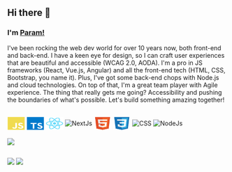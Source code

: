 ## Hi there 👋

### I'm [Param!](https://github.com/iparamr)

I've been rocking the web dev world for over 10 years now, both front-end and back-end. I have a keen eye for design, so I can craft user experiences that are beautiful and accessible (WCAG 2.0, AODA).  I'm a pro in JS frameworks (React, Vue.js, Angular) and all the front-end tech (HTML, CSS, Bootstrap, you name it). Plus, I've got some back-end chops with Node.js and cloud technologies.  On top of that, I'm a great team player with Agile experience.  The thing that really gets me going? Accessibility and pushing the boundaries of what's possible. Let's build something amazing together!

<div style="display: inline_block"><br>
  <img align="center" alt="Js" height="30" width="40" src="https://raw.githubusercontent.com/devicons/devicon/master/icons/javascript/javascript-plain.svg">
  <img align="center" alt="Ts" height="30" width="40" src="https://raw.githubusercontent.com/devicons/devicon/master/icons/typescript/typescript-plain.svg">
  <img align="center" alt="React" height="30" width="40" src="https://raw.githubusercontent.com/devicons/devicon/master/icons/react/react-original.svg">
  <img align="center" alt="NextJs" height="30" width="40" src="https://cdn.jsdelivr.net/gh/devicons/devicon/icons/nextjs/nextjs-original.svg" />
  <img align="center" alt="HTML" height="30" width="40" src="https://raw.githubusercontent.com/devicons/devicon/master/icons/html5/html5-original.svg">
  <img align="center" alt="CSS" height="30" width="40" src="https://raw.githubusercontent.com/devicons/devicon/master/icons/css3/css3-original.svg">
  <img align="center" alt="CSS" height="30" width="40" src="https://cdn.jsdelivr.net/gh/devicons/devicon/icons/sass/sass-original.svg" />
  <img align="center" alt="NodeJs" height="30" width="40" src="https://cdn.jsdelivr.net/gh/devicons/devicon/icons/nodejs/nodejs-plain-wordmark.svg" />
</div>

<br/>

<div>
  <a href="https://github.com/iparamr"><img align="center" src="https://github-readme-stats.vercel.app/api/top-langs/?username=iparamr&layout=compact&theme=radical" /></a>
</div>
  
##
 
<div> 
  <a href="https://www.linkedin.com/in/ParamRandhawa" target="_blank"><img src="https://img.shields.io/badge/-LinkedIn-%230077B5?style=for-the-badge&logo=linkedin&logoColor=white" target="_blank"></a>
  <a href = "mailto:param.codes@outlook.com?subject=Reaching out via GitHub"><img src="https://img.shields.io/badge/-Email-%23333?style=for-the-badge&logo=gmail&logoColor=white" target="_blank"></a>
</div>

<!--
**iparamr/iparamr** is a ✨ _special_ ✨ repository because its `README.md` (this file) appears on your GitHub profile.

Here are some ideas to get you started:

- 🔭 I’m currently working on ...
- 🌱 I’m currently learning ...
- 👯 I’m looking to collaborate on ...
- 🤔 I’m looking for help with ...
- 💬 Ask me about ...
- 📫 How to reach me: ...
- 😄 Pronouns: ...
- ⚡ Fun fact: ...
-->
